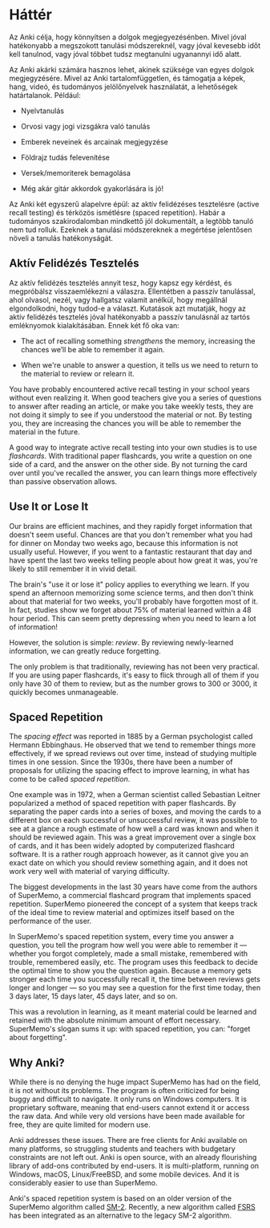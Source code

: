 # Háttér

<!-- toc -->

Az Anki célja, hogy könnyítsen a dolgok megjegyezésénben. Mivel jóval 
hatékonyabb a megszokott tanulási módszereknél, vagy jóval kevesebb 
időt kell tanulnod, vagy jóval többet tudsz megtanulni ugyanannyi 
idő alatt.

Az Anki akárki számára hasznos lehet, akinek szüksége van egyes dolgok 
megjegyzésére. Mivel az Anki tartalomfüggetlen, és támogatja a képek, 
hang, videó, és tudományos jelölőnyelvek használatát, a lehetőségek 
határtalanok. Például:

- Nyelvtanulás

- Orvosi vagy jogi vizsgákra való tanulás

- Emberek neveinek és arcainak megjegyzése

- Földrajz tudás felevenítése

- Versek/memoriterek bemagolása

- Még akár gitár akkordok gyakorlására is jó!

Az Anki két egyszerű alapelvre épül: az aktív felidézéses tesztelésre (active recall testing) 
és térközös ismétlésre (spaced repetition). Habár a tudományos szakirodalomban mindkettő jól 
dokumentált, a legtöbb tanuló nem tud rolluk. Ezeknek a tanulási módszereknek a megértése 
jelentősen növeli a tanulás hatékonyságát.

## Aktív Felidézés Tesztelés
<a id="Active Recall Testing"></a>

Az aktív felidézés tesztelés annyit tesz, hogy kapsz egy kérdést, és 
megpróbálsz visszaemlékezni a válaszra. Ellentétben a passzív tanulással, 
ahol olvasol, nezél, vagy hallgatsz valamit anélkül, hogy megállnál elgondolkodni, 
hogy tudod-e a választ. Kutatások azt mutatják, hogy az aktív felidézés tesztelés 
jóval hatékonyabb a passzív tanulásnál az tartós emléknyomok kialakításában. 
Ennek két fő oka van:

- The act of recalling something _strengthens_ the memory, increasing
  the chances we’ll be able to remember it again.

- When we're unable to answer a question, it tells us we need to
  return to the material to review or relearn it.

You have probably encountered active recall testing in your school years
without even realizing it. When good teachers give you a series of
questions to answer after reading an article, or make you take weekly
tests, they are not doing it simply to see if you
understood the material or not. By testing you, they are increasing the
chances you will be able to remember the material in the future.

A good way to integrate active recall testing into your own studies is
to use _flashcards_. With traditional paper flashcards, you write a
question on one side of a card, and the answer on the other side. By not
turning the card over until you've recalled the answer, you can
learn things more effectively than passive observation allows.

## Use It or Lose It

Our brains are efficient machines, and they rapidly forget information
that doesn't seem useful. Chances are that you don't remember what you
had for dinner on Monday two weeks ago, because this information is not
usually useful. However, if you went to a fantastic restaurant that day and have spent
the last two weeks telling people about how great it was,
you're likely to still remember it in vivid detail.

The brain's "use it or lose it" policy applies to everything we learn.
If you spend an afternoon memorizing some science terms, and then don't
think about that material for two weeks, you'll probably have forgotten
most of it. In fact, studies show we forget about 75% of material learned
within a 48 hour period. This can seem pretty depressing when you need
to learn a lot of information!

However, the solution is simple: _review_. By reviewing newly-learned
information, we can greatly reduce forgetting.

The only problem is that traditionally, reviewing has not been very practical. If
you are using paper flashcards, it's easy to flick through all of them
if you only have 30 of them to review, but as the number grows to 300 or
3000, it quickly becomes unmanageable.

## Spaced Repetition

The _spacing effect_ was reported in 1885 by a German psychologist called Hermann Ebbinghaus. He
observed that we tend to remember things more effectively, if we spread
reviews out over time, instead of studying multiple times in one
session. Since the 1930s, there have been a number of proposals for
utilizing the spacing effect to improve learning, in what has come to be
called _spaced repetition_.

One example was in 1972, when a German scientist called Sebastian Leitner
popularized a method of spaced repetition with paper flashcards. By
separating the paper cards into a series of boxes, and moving the
cards to a different box on each successful or unsuccessful review, it
was possible to see at a glance a rough estimate of how well a card was
known and when it should be reviewed again. This was a great improvement
over a single box of cards, and it has been widely adopted by
computerized flashcard software. It is a rather rough approach however,
as it cannot give you an exact date on which you should review something
again, and it does not work very well with material of varying
difficulty.

The biggest developments in the last 30 years have come from the authors
of SuperMemo, a commercial flashcard program that implements spaced
repetition. SuperMemo pioneered the concept of a system that keeps track
of the ideal time to review material and optimizes itself based on the
performance of the user.

In SuperMemo's spaced repetition system, every time you answer a
question, you tell the program how well you were able to remember it —
whether you forgot completely, made a small mistake, remembered with
trouble, remembered easily, etc. The program uses this feedback to
decide the optimal time to show you the question again. Because a memory
gets stronger each time you successfully recall it, the time between
reviews gets longer and longer — so you may see a question for the first
time today, then 3 days later, 15 days later, 45 days later, and so on.

This was a revolution in learning, as it meant material could be learned
and retained with the absolute minimum amount of effort necessary.
SuperMemo's slogan sums it up: with spaced repetition, you can: "forget
about forgetting".

## Why Anki?

While there is no denying the huge impact SuperMemo has had on the
field, it is not without its problems. The program is often criticized
for being buggy and difficult to navigate. It only runs on Windows
computers. It is proprietary software, meaning that end-users cannot extend it
or access the raw data. And while very old versions have been made available
for free, they are quite limited for modern use.

Anki addresses these issues. There are free clients for Anki available
on many platforms, so struggling students and teachers with budgetary
constraints are not left out. Anki is open source, with an already
flourishing library of add-ons contributed by end-users. It is
multi-platform, running on Windows, macOS, Linux/FreeBSD, and some
mobile devices. And it is considerably easier to use than SuperMemo.

Anki's spaced repetition system is based on an older version of the
SuperMemo algorithm called [SM-2](https://faqs.ankiweb.net/what-spaced-repetition-algorithm). Recently, a new algorithm called [FSRS](https://docs.ankiweb.net/deck-options.html?highlight=FSRS#fsrs) has been integrated as an alternative to the legacy SM-2 algorithm.
